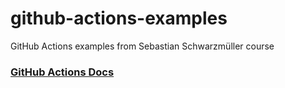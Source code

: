 # github-actions-examples
GitHub Actions examples from Sebastian Schwarzmüller course

### [GitHub Actions Docs](https://docs.github.com/actions)